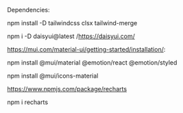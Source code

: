 Dependencies: 

npm install -D tailwindcss clsx tailwind-merge 

npm i -D daisyui@latest /https://daisyui.com/


https://mui.com/material-ui/getting-started/installation/: 

npm install @mui/material @emotion/react @emotion/styled 

npm install @mui/icons-material

https://www.npmjs.com/package/recharts

npm i recharts
